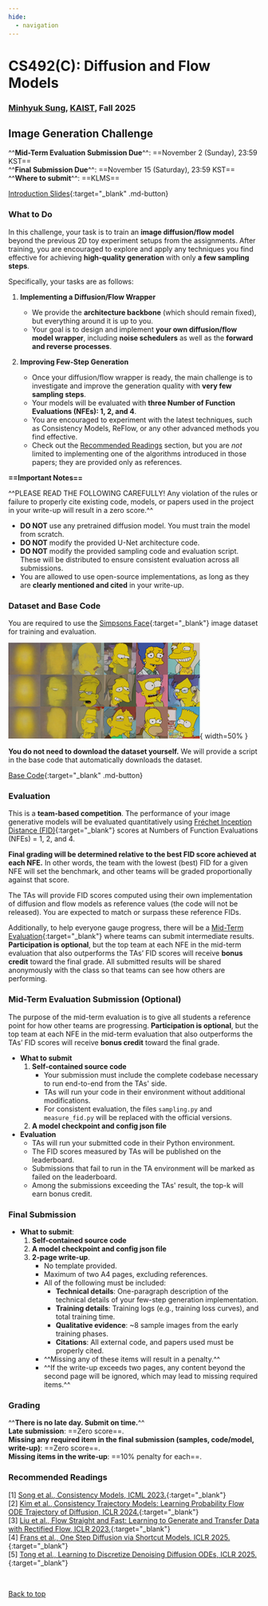 ```yaml
---
hide:
  - navigation
---
```


# CS492(C): Diffusion and Flow Models

<h3><b>
<a href="http://mhsung.github.io/" target="_blank">Minhyuk Sung</a>, <a href="https://www.kaist.ac.kr/" target="_blank">KAIST</a>, Fall 2025
</b></h3>


## Image Generation Challenge

^^**Mid-Term Evaluation Submission  Due**^^: ==November 2 (Sunday), 23:59 KST==  
^^**Final Submission Due**^^: ==November 15 (Saturday), 23:59 KST==  
^^**Where to submit**^^: ==KLMS==  


[Introduction Slides]({{links.image_gen_slides}}){:target="_blank" .md-button}


### What to Do
In this challenge, your task is to train an **image diffusion/flow model** beyond the previous 2D toy experiment setups from the assignments. After training, you are encouraged to explore and apply any techniques you find effective for achieving **high-quality generation** with only **a few sampling steps**.


Specifically, your tasks are as follows:

1. **Implementing a Diffusion/Flow Wrapper**
    - We provide the **architecture backbone** (which should remain fixed), but everything around it is up to you.
    - Your goal is to design and implement **your own diffusion/flow model wrapper**, including **noise schedulers** as well as the **forward and reverse processes**.  

2. **Improving Few-Step Generation**
    - Once your diffusion/flow wrapper is ready, the main challenge is to investigate and improve the generation quality with **very few sampling steps**.
    - Your models will be evaluated with **three Number of Function Evaluations (NFEs): 1, 2, and 4**.
    - You are encouraged to experiment with the latest techniques, such as Consistency Models, ReFlow, or any other advanced methods you find effective.
    - Check out the [Recommended Readings](#recommended-readings) section, but you are _not_ limited to implementing one of the algorithms introduced in those papers; they are provided only as references.


**==Important Notes==**

^^PLEASE READ THE FOLLOWING CAREFULLY! Any violation of the rules or failure to properly cite existing code, models, or papers used in the project in your write-up will result in a zero score.^^

- **DO NOT** use any pretrained diffusion model. You must train the model from scratch.  
- **DO NOT** modify the provided U-Net architecture code.  
- **DO NOT** modify the provided sampling code and evaluation script. These will be distributed to ensure consistent evaluation across all submissions.  
- You are allowed to use open-source implementations, as long as they are **clearly mentioned and cited** in your write-up.  


### Dataset and Base Code

You are required to use the [Simpsons Face](https://www.kaggle.com/datasets/kostastokis/simpsons-faces){:target="_blank"} image dataset for training and evaluation.

![Dataset](assets/simpson.png){ width=50% }

**You do not need to download the dataset yourself.** We will provide a script in the base code that automatically downloads the dataset.

[Base Code]({{links.image_gen_repo}}){:target="_blank" .md-button}


### Evaluation

This is a **team-based competition**. The performance of your image generative models will be evaluated quantitatively using [Fréchet Inception Distance (FID)](https://en.wikipedia.org/wiki/Fr%C3%A9chet_inception_distance){:target="_blank"} scores at Numbers of Function Evaluations (NFEs) = 1, 2, and 4.

**Final grading will be determined relative to the best FID score achieved at each NFE.** In other words, the team with the lowest (best) FID for a given NFE will set the benchmark, and other teams will be graded proportionally against that score.

The TAs will provide FID scores computed using their own implementation of diffusion and flow models as reference values (the code will not be released). You are expected to match or surpass these reference FIDs.

Additionally, to help everyone gauge progress, there will be a [Mid-Term Evaluation](#mid-term-evaluation-submission-optional){:target="_blank"}  where teams can submit intermediate results. **Participation is optional**, but the top team at each NFE in the mid-term evaluation that also outperforms the TAs’ FID scores will receive **bonus credit** toward the final grade. All submitted results will be shared anonymously with the class so that teams can see how others are performing.


### Mid-Term Evaluation Submission (Optional)
The purpose of the mid-term evaluation is to give all students a reference point for how other teams are progressing. **Participation is optional**, but the top team at each NFE in the mid-term evaluation that also outperforms the TAs’ FID scores will receive **bonus credit** toward the final grade.

- **What to submit**
    1. **Self-contained source code** 
        - Your submission must include the complete codebase necessary to run end-to-end from the TAs' side.
        - TAs will run your code in their environment without additional modifications.
        - For consistent evaluation, the files `sampling.py` and `measure_fid.py` will be replaced with the official versions.
    2. **A model checkpoint and config json file**  
- **Evaluation**
    - TAs will run your submitted code in their Python environment.
    - The FID scores measured by TAs will be published on the leaderboard.
    - Submissions that fail to run in the TA environment will be marked as failed on the leaderboard.
    - Among the submissions exceeding the TAs' result, the top-k will earn bonus credit.  

### Final Submission
- **What to submit**:
    1. **Self-contained source code** 
    2. **A model checkpoint and config json file**  
    3. **2-page write-up**.
        - No template provided.  
        - Maximum of two A4 pages, excluding references.  
        - All of the following must be included:
            - **Technical details**: One-paragraph description of the technical details of your few-step generation implementation.
            - **Training details**: Training logs (e.g., training loss curves), and total training time.
            - **Qualitative evidence**: ~8 sample images from the early training phases.  
            - **Citations**: All external code, and papers used must be properly cited.
        - ^^Missing any of these items will result in a penalty.^^
        - ^^If the write-up exceeds two pages, any content beyond the second page will be ignored, which may lead to missing required items.^^



### Grading
^^**There is no late day. Submit on time.**^^  
**Late submission**: ==Zero score==.  
**Missing any required item in the final submission (samples, code/model, write-up)**: ==Zero score==.  
**Missing items in the write-up**: ==10% penalty for each==.  


### Recommended Readings
[1]  [Song et al., Consistency Models, ICML 2023.](https://arxiv.org/abs/2303.01469){:target="_blank"}  
[2]  [Kim et al., Consistency Trajectory Models: Learning Probability Flow ODE Trajectory of Diffusion, ICLR 2024.](https://arxiv.org/abs/2310.02279){:target="_blank"}  
[3]  [Liu et al., Flow Straight and Fast: Learning to Generate and Transfer Data with Rectified Flow, ICLR 2023.](https://arxiv.org/abs/2209.03003){:target="_blank"}  
[4]  [Frans et al., One Step Diffusion via Shortcut Models, ICLR 2025.](https://arxiv.org/abs/2410.12557){:target="_blank"}  
[5]  [Tong et al., Learning to Discretize Denoising Diffusion ODEs, ICLR 2025.](https://arxiv.org/abs/2405.15506){:target="_blank"}  

<br />

[Back to top](#)
<br />

